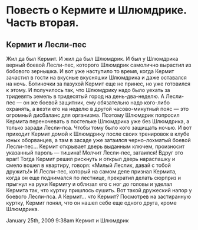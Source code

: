 # Повесть о Кермите и Шлюмдрике. Часть вторая.

## Кермит и Лесли-пес

Жил да был Кермит. И жил да был Шлюмдрик. И был у Шлюмдрика верный
боевой Лесли-пес, которого Шлюмдрик самолично вырастил из бобового
зернышка. И вот уже наступило то время, когда Кермит зачастил в гости на
вкусные вкусняшки Шлюмдрика и даже оставался на ночь. Ботиночки за
пазухой Кермит еще не принес, но уже готовился к этому. И получилось
так, что Шлюмдрику надо было уехать за тридевять земель в тридесятый
город на день-два-неделю. А Лесли-пес — он же боевой защитник, ему
обязательно надо кого-либо охранять, а везти его на неделю в другой
часово-минутный пояс — это огромный дисбаланс для организма. Поэтому
Шлюмдрик попросил Кермита переночевать в постельке Шлюмдрика уже без
Шлюмдрика, а только заради Лесли-пса. Чтобы тому было кого защищать
ночью. И вот приходит Кермит домой к Шлюмдрику после своих тренировок в
клубе юных оборванцев, а там в засаде уже затаился черно-лохматый боевой
Лесли-пес… Кермит открывает дверь выданным ключем, произносит указанный
пароль — тишина! Молчит Лесли-пес, затаился! Вдруг это враг! Тогда
Кермит решил рискнуть и открыл дверь нараспашку и смело вошел в
квартиру, говоря: «Милый Леслик, давай с тобой дружить!» И Лесли-пес,
который на самом деле признал Кермита, когда он еще поднимался по
лестнице, прекратил делать сюрприз и прыгнул на руки Кермиту и облизал
его с ног до головы и уделал Кермита так, что куртку пришлось сушить.
Вот такой дружеский напор у боевого Лесли-пса. А Кермит… что Кермит?
Посмотрев на застиранную куртку, Кермит понял, что он нашел себе еще
одного друга, кроме Шлюмдрика.

<span id="timestamp"> January 25th, 2009 9:38am </span> <span
class="tag">Кермит и Шлюмдрик</span>
